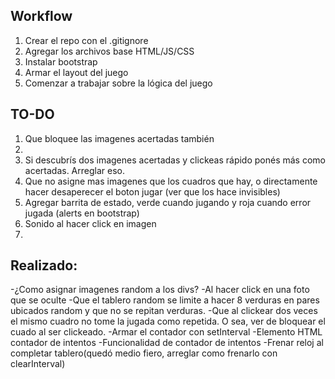 ## Workflow

1. Crear el repo con el .gitignore
2. Agregar los archivos base HTML/JS/CSS
3. Instalar bootstrap
4. Armar el layout del juego
5. Comenzar a trabajar sobre la lógica del juego


## TO-DO
1. Que bloquee las imagenes acertadas también
2. 
3. Si descubrís dos imagenes acertadas y clickeas rápido ponés más como acertadas. Arreglar eso.
4. Que no asigne mas imagenes que los cuadros que hay, o directamente hacer desaperecer el boton jugar (ver que los hace invisibles)
5. Agregar barrita de estado, verde cuando jugando y roja cuando error jugada (alerts en bootstrap)
6. Sonido al hacer click en imagen
7. 



## Realizado:
-¿Como asignar imagenes random a los divs?
-Al hacer click en una foto que se oculte
-Que el tablero random se limite a hacer 8 verduras en pares ubicados random y que no se repitan verduras.
-Que al clickear dos veces el mismo cuadro no tome la jugada como repetida. O sea, ver de bloquear el cuado al ser clickeado.
-Armar el contador con setInterval
-Elemento HTML contador de intentos
-Funcionalidad de contador de intentos
-Frenar reloj al completar tablero(quedó medio fiero, arreglar como frenarlo con clearInterval)